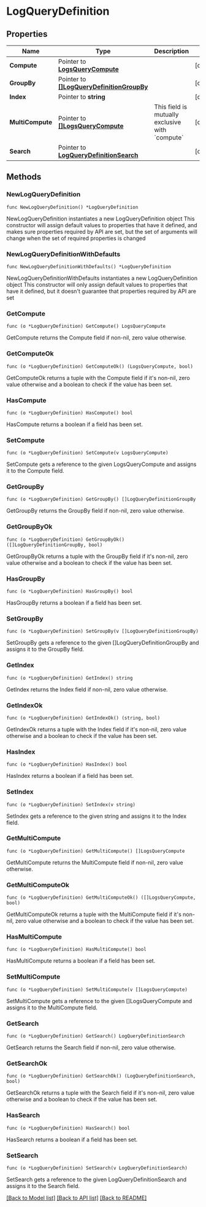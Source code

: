 # LogQueryDefinition

## Properties

Name | Type | Description | Notes
------------ | ------------- | ------------- | -------------
**Compute** | Pointer to [**LogsQueryCompute**](LogsQueryCompute.md) |  | [optional] 
**GroupBy** | Pointer to [**[]LogQueryDefinitionGroupBy**](LogQueryDefinition_group_by.md) |  | [optional] 
**Index** | Pointer to **string** |  | [optional] 
**MultiCompute** | Pointer to [**[]LogsQueryCompute**](LogsQueryCompute.md) | This field is mutually exclusive with &#x60;compute&#x60; | [optional] 
**Search** | Pointer to [**LogQueryDefinitionSearch**](LogQueryDefinition_search.md) |  | [optional] 

## Methods

### NewLogQueryDefinition

`func NewLogQueryDefinition() *LogQueryDefinition`

NewLogQueryDefinition instantiates a new LogQueryDefinition object
This constructor will assign default values to properties that have it defined,
and makes sure properties required by API are set, but the set of arguments
will change when the set of required properties is changed

### NewLogQueryDefinitionWithDefaults

`func NewLogQueryDefinitionWithDefaults() *LogQueryDefinition`

NewLogQueryDefinitionWithDefaults instantiates a new LogQueryDefinition object
This constructor will only assign default values to properties that have it defined,
but it doesn't guarantee that properties required by API are set

### GetCompute

`func (o *LogQueryDefinition) GetCompute() LogsQueryCompute`

GetCompute returns the Compute field if non-nil, zero value otherwise.

### GetComputeOk

`func (o *LogQueryDefinition) GetComputeOk() (LogsQueryCompute, bool)`

GetComputeOk returns a tuple with the Compute field if it's non-nil, zero value otherwise
and a boolean to check if the value has been set.

### HasCompute

`func (o *LogQueryDefinition) HasCompute() bool`

HasCompute returns a boolean if a field has been set.

### SetCompute

`func (o *LogQueryDefinition) SetCompute(v LogsQueryCompute)`

SetCompute gets a reference to the given LogsQueryCompute and assigns it to the Compute field.

### GetGroupBy

`func (o *LogQueryDefinition) GetGroupBy() []LogQueryDefinitionGroupBy`

GetGroupBy returns the GroupBy field if non-nil, zero value otherwise.

### GetGroupByOk

`func (o *LogQueryDefinition) GetGroupByOk() ([]LogQueryDefinitionGroupBy, bool)`

GetGroupByOk returns a tuple with the GroupBy field if it's non-nil, zero value otherwise
and a boolean to check if the value has been set.

### HasGroupBy

`func (o *LogQueryDefinition) HasGroupBy() bool`

HasGroupBy returns a boolean if a field has been set.

### SetGroupBy

`func (o *LogQueryDefinition) SetGroupBy(v []LogQueryDefinitionGroupBy)`

SetGroupBy gets a reference to the given []LogQueryDefinitionGroupBy and assigns it to the GroupBy field.

### GetIndex

`func (o *LogQueryDefinition) GetIndex() string`

GetIndex returns the Index field if non-nil, zero value otherwise.

### GetIndexOk

`func (o *LogQueryDefinition) GetIndexOk() (string, bool)`

GetIndexOk returns a tuple with the Index field if it's non-nil, zero value otherwise
and a boolean to check if the value has been set.

### HasIndex

`func (o *LogQueryDefinition) HasIndex() bool`

HasIndex returns a boolean if a field has been set.

### SetIndex

`func (o *LogQueryDefinition) SetIndex(v string)`

SetIndex gets a reference to the given string and assigns it to the Index field.

### GetMultiCompute

`func (o *LogQueryDefinition) GetMultiCompute() []LogsQueryCompute`

GetMultiCompute returns the MultiCompute field if non-nil, zero value otherwise.

### GetMultiComputeOk

`func (o *LogQueryDefinition) GetMultiComputeOk() ([]LogsQueryCompute, bool)`

GetMultiComputeOk returns a tuple with the MultiCompute field if it's non-nil, zero value otherwise
and a boolean to check if the value has been set.

### HasMultiCompute

`func (o *LogQueryDefinition) HasMultiCompute() bool`

HasMultiCompute returns a boolean if a field has been set.

### SetMultiCompute

`func (o *LogQueryDefinition) SetMultiCompute(v []LogsQueryCompute)`

SetMultiCompute gets a reference to the given []LogsQueryCompute and assigns it to the MultiCompute field.

### GetSearch

`func (o *LogQueryDefinition) GetSearch() LogQueryDefinitionSearch`

GetSearch returns the Search field if non-nil, zero value otherwise.

### GetSearchOk

`func (o *LogQueryDefinition) GetSearchOk() (LogQueryDefinitionSearch, bool)`

GetSearchOk returns a tuple with the Search field if it's non-nil, zero value otherwise
and a boolean to check if the value has been set.

### HasSearch

`func (o *LogQueryDefinition) HasSearch() bool`

HasSearch returns a boolean if a field has been set.

### SetSearch

`func (o *LogQueryDefinition) SetSearch(v LogQueryDefinitionSearch)`

SetSearch gets a reference to the given LogQueryDefinitionSearch and assigns it to the Search field.


[[Back to Model list]](../README.md#documentation-for-models) [[Back to API list]](../README.md#documentation-for-api-endpoints) [[Back to README]](../README.md)


